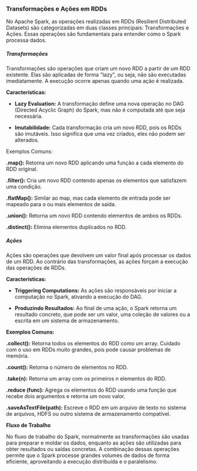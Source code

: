 ### Transformações e Ações em RDDs

No Apache Spark, as operações realizadas em RDDs (Resilient Distributed Datasets) são categorizadas em duas classes principais: Transformações e Ações. Essas operações são fundamentais para entender como o Spark processa dados.

##### Transformações

Transformações são operações que criam um novo RDD a partir de um RDD existente. Elas são aplicadas de forma "lazy", ou seja, não são executadas imediatamente. A execução ocorre apenas quando uma ação é realizada.

**Características:**

- **Lazy Evaluation:** A transformação define uma nova operação no DAG (Directed Acyclic Graph) do Spark, mas não é computada até que seja necessária.

- **Imutabilidade:** Cada transformação cria um novo RDD, pois os RDDs são imutáveis. Isso significa que uma vez criados, eles não podem ser alterados.

Exemplos Comuns:

**.map():** Retorna um novo RDD aplicando uma função a cada elemento do RDD original.

**.filter():** Cria um novo RDD contendo apenas os elementos que satisfazem uma condição.

**.flatMap():** Similar ao map, mas cada elemento de entrada pode ser mapeado para o ou mais elementos de saída.

**.union():** Retorna um novo RDD contendo elementos de ambos os RDDs.

**.distinct():** Elimina elementos duplicados no RDD.

##### Ações

Ações são operações que devolvem um valor final após processar os dados de um RDD. Ao contrário das transformações, as ações forçam a execução das operações de RDDs.

**Características:**

- **Triggering Computations:** As ações são responsáveis por iniciar a computação no Spark, ativando a execução do DAG.

- **Produzindo Resultados:** Ao final de uma ação, o Spark retorna um resultado concreto, que pode ser um valor, uma coleção de valores ou a escrita em um sistema de armazenamento.

**Exemplos Comuns:**

**.collect():** Retorna todos os elementos do RDD como um array. Cuidado com o uso em RDDs muito grandes, pois pode causar problemas de memória.

**.count():** Retorna o número de elementos no RDD.

**.take(n):** Retorna um array com os primeiros n elementos do RDD.

**.reduce (func):** Agrega os elementos do RDD usando uma função que recebe dois argumentos e retorna um novo valor.

**.saveAsTextFile(path):** Escreve o RDD em um arquivo de texto no sistema de arquivos, HDFS ou outro sistema de armazenamento compatível.

**Fluxo de Trabalho**

No fluxo de trabalho do Spark, normalmente as transformações são usadas para preparar e moldar os dados, enquanto as ações são utilizadas para obter resultados ou saídas concretas. A combinação dessas operações permite que o Spark processe grandes volumes de dados de forma eficiente, aproveitando a execução distribuída e o paralelismo.